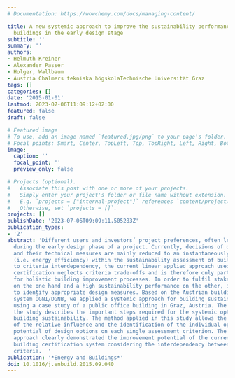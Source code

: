 ```yaml
---
# Documentation: https://wowchemy.com/docs/managing-content/

title: A new systemic approach to improve the sustainability performance of office
  buildings in the early design stage
subtitle: ''
summary: ''
authors:
- Helmuth Kreiner
- Alexander Passer
- Holger, Wallbaum
- Austria Chalmers tekniska högskolaTechnische Universität Graz
tags: []
categories: []
date: '2015-01-01'
lastmod: 2023-07-06T11:09:12+02:00
featured: false
draft: false

# Featured image
# To use, add an image named `featured.jpg/png` to your page's folder.
# Focal points: Smart, Center, TopLeft, Top, TopRight, Left, Right, BottomLeft, Bottom, BottomRight.
image:
  caption: ''
  focal_point: ''
  preview_only: false

# Projects (optional).
#   Associate this post with one or more of your projects.
#   Simply enter your project's folder or file name without extension.
#   E.g. `projects = ["internal-project"]` references `content/project/deep-learning/index.md`.
#   Otherwise, set `projects = []`.
projects: []
publishDate: '2023-07-06T09:09:11.505283Z'
publication_types:
- '2'
abstract: 'Different users and investors´ project preferences, often lead to trade-offs
  during the early design phase of a project. Currently, decisions of design options
  and their technical measures are mainly reduced to an instantaneously assessed criterion
  (i.e. energy efficiency) within the sustainability assessment of buildings. Due
  to criteria interdependency, the current linear applied approach used in building
  certification neglects criteria trade-offs and is therefore only partly suitable
  for holistic building improvement processes. In order to fulfil stakeholder interests
  on the one hand and a high sustainability performance on the other, it is crucial
  to identify appropriate design measures. Based on the Austrian building certification
  system ÖGNI/DGNB, we applied a systemic approach for building sustainability-improvement,
  using a case study of a public office building in Graz, Austria. The main part of
  the study describes the important steps required for the systemic optimization of
  building sustainability. The method applied in this study allows the quantification
  of the relative influence and the identification of the individual optimization
  potential of design options on each single assessment criterion. The proposed systemic
  approach clearly demonstrated the improvement potential of the currently most developed
  building certification system considering the interdependency between the individual
  criteria.  '
publication: '*Energy and Buildings*'
doi: 10.1016/j.enbuild.2015.09.040
---
```

